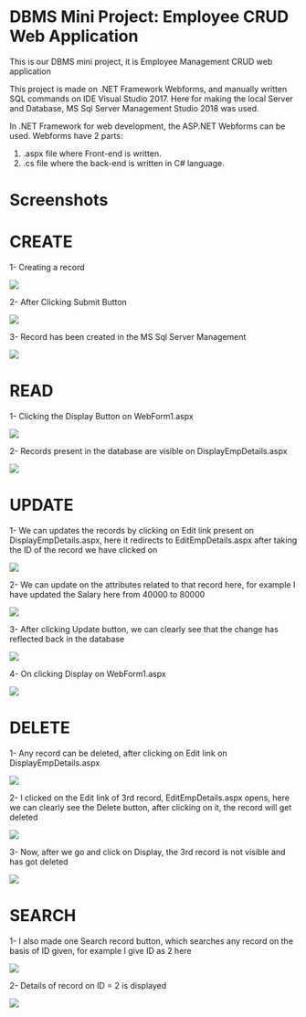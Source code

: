 # DBMS Mini Project: Employee CRUD Web Application
This is our DBMS mini project, it is Employee Management CRUD web application

This project is made on .NET Framework Webforms, and manually written SQL commands on IDE Visual Studio 2017. Here for making the local Server and Database, MS Sql Server Management Studio 2018 was used.

In .NET Framework for web development, the ASP.NET Webforms can be used. Webforms have 2 parts: 
1) .aspx file where Front-end is written.
2) .cs file where the back-end is written in C# language.

# Screenshots

# CREATE
1- Creating a record

![](Screenshots/1%20Create/CreateOp.png)

2- After Clicking Submit Button

![](Screenshots/1%20Create/CreateOp2.png)

3- Record has been created in the MS Sql Server Management

![](Screenshots/1%20Create/CreateOp3.png)

# READ
1- Clicking the Display Button on WebForm1.aspx

![](Screenshots/2%20Read/ReadOp.png)

2- Records present in the database are visible on DisplayEmpDetails.aspx

![](Screenshots/2%20Read/ReadOp2.png)

# UPDATE
1- We can updates the records by clicking on Edit link present on DisplayEmpDetails.aspx, here it redirects to EditEmpDetails.aspx after taking the ID of the record we have clicked on

![](Screenshots/3%20Update/UpdateOp.png)

2- We can update on the attributes related to that record here, for example I have updated the Salary here from 40000 to 80000

![](Screenshots/3%20Update/UpdateOp2.png)

3- After clicking Update button, we can clearly see that the change has reflected back in the database

![](Screenshots/3%20Update/UpdateOp3.png)

4- On clicking Display on WebForm1.aspx

![](Screenshots/2%20Read/ReadOp2.png)

# DELETE
1- Any record can be deleted, after clicking on Edit link on DisplayEmpDetails.aspx

![](Screenshots/4%20Delete/DeleteOp.png)

2- I clicked on the Edit link of 3rd record, EditEmpDetails.aspx opens, here we can clearly see the Delete button, after clicking on it, the record will get deleted

![](Screenshots/4%20Delete/DeleteOp2.png)

3- Now, after we go and click on Display, the 3rd record is not visible and has got deleted

![](Screenshots/4%20Delete/DeleteOp3.png)

# SEARCH
1- I also made one Search record button, which searches any record on the basis of ID given, for example I give ID as 2 here

![](Screenshots/5%20Search/SearchOp.png)

2- Details of record on ID = 2 is displayed

![](Screenshots/5%20Search/SearchOp2.png)
